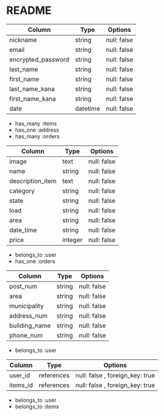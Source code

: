 # README

| Column             | Type     | Options     |
| ------------------ | -------- | ----------- |
| nickname           | string   | null: false |
| email              | string   | null: false |
| encrypted_password | string   | null: false |
| last_name          | string   | null: false |
| first_name         | string   | null: false |
| last_name_kana     | string   | null: false |
| first_name_kana    | string   | null: false |
| date               | datetime | null: false |


- has_many :items
- has_one :address
- has_many :orders


| Column           | Type     | Options     |
| -----------------| -------- | ----------- |
| image            | text     | null: false |
| name             | string   | null: false |
| description_item | text     | null: false |
| category         | string   | null: false |
| state            | string   | null: false |
| load             | string   | null: false |
| area             | string   | null: false |
| date_time        | string   | null: false |
| price            | integer  | null: false |


- belongs_to :user
- has_one :orders


| Column           | Type     | Options     |
| -----------------| -------- | ----------- |
| post_num         | string   | null: false |
| area             | string   | null: false |
| municipality     | string   | null: false |
| address_num      | string   | null: false |
| building_name    | string   | null: false |
| phone_num        | string   | null: false |


- belongs_to :user


| Column           | Type      | Options                         |
| -----------------| --------- | --------------------------------|
| user_id          | references| null: false , foreign_key: true |
| items_id         | references| null: false , foreign_key: true |


- belongs_to :user
- belongs_to :items